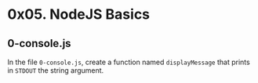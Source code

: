 # 0x05. NodeJS Basics

## 0-console.js

In the file `0-console.js`, create a function named `displayMessage` that prints in `STDOUT` the string argument.
